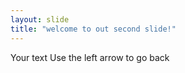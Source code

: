 ```yaml
---
layout: slide
title: "welcome to out second slide!" 
---
```

Your text
Use the left arrow to go back
